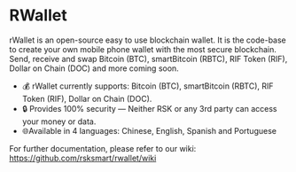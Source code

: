 # RWallet

rWallet is an open-source easy to use blockchain wallet. It is the code-base to create your own mobile phone wallet with the most secure blockchain. Send, receive and swap Bitcoin (BTC), smartBitcoin (RBTC), RIF Token (RIF), Dollar on Chain (DOC) and more coming soon.

- 💰 rWallet currently supports: Bitcoin (BTC), smartBitcoin (RBTC), RIF Token (RIF), Dollar on Chain (DOC).
- 🔒 Provides 100% security — Neither RSK or any 3rd party can access your money or data.
- 🌐Available in 4 languages: Chinese, English, Spanish and Portuguese


For further documentation, please refer to our wiki: https://github.com/rsksmart/rwallet/wiki

